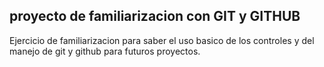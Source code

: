 ## proyecto de familiarizacion con GIT y GITHUB
Ejercicio de familiarizacion para saber el uso basico de los controles y del manejo de git y github para futuros proyectos.
